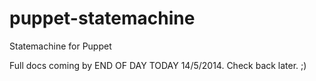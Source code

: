 puppet-statemachine
===================

Statemachine for Puppet

Full docs coming by END OF DAY TODAY 14/5/2014. Check back later. ;)

